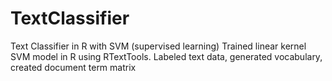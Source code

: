 # TextClassifier
Text Classifier in R with SVM (supervised learning)
Trained linear kernel SVM model in R using RTextTools.
Labeled text data, generated vocabulary, created document term matrix
